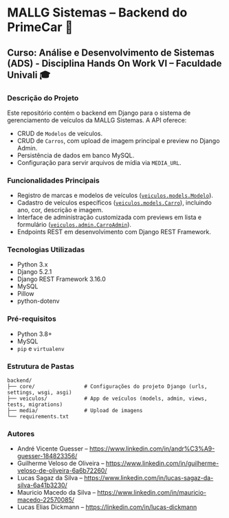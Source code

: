 # MALLG Sistemas – Backend do PrimeCar 🚗

## Curso: Análise e Desenvolvimento de Sistemas (ADS) - Disciplina Hands On Work VI – Faculdade Univali 🎓

### Descrição do Projeto

Este repositório contém o backend em Django para o sistema de gerenciamento de veículos da MALLG Sistemas. A API oferece:

- CRUD de `Modelos` de veículos.
- CRUD de `Carros`, com upload de imagem principal e preview no Django Admin.
- Persistência de dados em banco MySQL.
- Configuração para servir arquivos de mídia via `MEDIA_URL`.

### Funcionalidades Principais

- Registro de marcas e modelos de veículos ([`veiculos.models.Modelo`](veiculos/models.py)).
- Cadastro de veículos específicos ([`veiculos.models.Carro`](veiculos/models.py)), incluindo ano, cor, descrição e imagem.
- Interface de administração customizada com previews em lista e formulário ([`veiculos.admin.CarroAdmin`](veiculos/admin.py)).
- Endpoints REST em desenvolvimento com Django REST Framework.

### Tecnologias Utilizadas

- Python 3.x
- Django 5.2.1
- Django REST Framework 3.16.0
- MySQL
- Pillow
- python-dotenv

### Pré-requisitos

- Python 3.8+
- MySQL
- `pip` e `virtualenv`

### Estrutura de Pastas

```
backend/
├── core/                # Configurações do projeto Django (urls, settings, wsgi, asgi)
├── veiculos/            # App de veículos (models, admin, views, tests, migrations)
├── media/               # Upload de imagens
└── requirements.txt
```

### Autores

- André Vicente Guesser – https://www.linkedin.com/in/andr%C3%A9-guesser-184823356/
- Guilherme Veloso de Oliveira – https://www.linkedin.com/in/guilherme-veloso-de-oliveira-6a6b72260/
- Lucas Sagaz da Silva – https://www.linkedin.com/in/lucas-sagaz-da-silva-6a41b3230/
- Mauricio Macedo da Silva – https://www.linkedin.com/in/mauricio-macedo-22570085/
- Lucas Elias Dickmann – https://linkedin.com/in/lucas-dickmann

